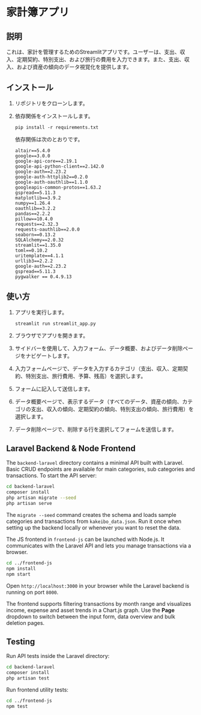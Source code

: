 # 家計簿アプリ

## 説明

これは、家計を管理するためのStreamlitアプリです。ユーザーは、支出、収入、定期契約、特別支出、および旅行の費用を入力できます。また、支出、収入、および資産の傾向のデータ視覚化を提供します。

## インストール

1.  リポジトリをクローンします。
2.  依存関係をインストールします。

    ```
    pip install -r requirements.txt
    ```

    依存関係は次のとおりです。

    ```
    altair==5.4.0
    google==3.0.0
    google-api-core==2.19.1
    google-api-python-client==2.142.0
    google-auth==2.23.2
    google-auth-httplib2==0.2.0
    google-auth-oauthlib==1.1.0
    googleapis-common-protos==1.63.2
    gspread==5.11.3
    matplotlib==3.9.2
    numpy==1.26.4
    oauthlib==3.2.2
    pandas==2.2.2
    pillow==10.4.0
    requests==2.32.3
    requests-oauthlib==2.0.0
    seaborn==0.13.2
    SQLAlchemy==2.0.32
    streamlit==1.35.0
    toml==0.10.2
    uritemplate==4.1.1
    urllib3==2.2.2
    google-auth==2.23.2
    gspread==5.11.3
    pygwalker == 0.4.9.13
    ```

## 使い方

1.  アプリを実行します。

    ```
    streamlit run streamlit_app.py
    ```
2.  ブラウザでアプリを開きます。
3.  サイドバーを使用して、入力フォーム、データ概要、およびデータ削除ページをナビゲートします。
4.  入力フォームページで、データを入力するカテゴリ（支出、収入、定期契約、特別支出、旅行費用、予算、残高）を選択します。
5.  フォームに記入して送信します。
6.  データ概要ページで、表示するデータ（すべてのデータ、資産の傾向、カテゴリの支出、収入の傾向、定期契約の傾向、特別支出の傾向、旅行費用）を選択します。
7.  データ削除ページで、削除する行を選択してフォームを送信します。

## Laravel Backend & Node Frontend

The `backend-laravel` directory contains a minimal API built with Laravel. Basic CRUD endpoints are available for main categories, sub categories and transactions. To start the API server:

```bash
cd backend-laravel
composer install
php artisan migrate --seed
php artisan serve
```

The `migrate --seed` command creates the schema and loads sample categories and
transactions from `kakeibo_data.json`. Run it once when setting up the backend
locally or whenever you want to reset the data.

The JS frontend in `frontend-js` can be launched with Node.js. It communicates with the Laravel API and lets you manage transactions via a browser.

```bash
cd ../frontend-js
npm install
npm start
```

Open `http://localhost:3000` in your browser while the Laravel backend is running on port `8000`.

The frontend supports filtering transactions by month range and visualizes income, expense and asset trends in a Chart.js graph. Use the **Page** dropdown to switch between the input form, data overview and bulk deletion pages.

## Testing

Run API tests inside the Laravel directory:

```bash
cd backend-laravel
composer install
php artisan test
```

Run frontend utility tests:

```bash
cd ../frontend-js
npm test
```

